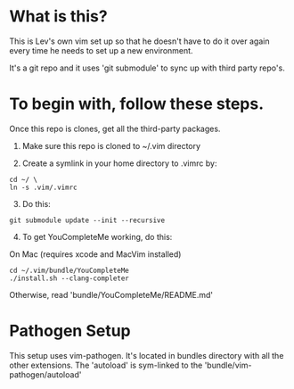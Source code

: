 What is this?
===============================================

This is Lev's own vim set up so that he doesn't have to do 
it over again every time he needs to set up a new environment.

It's a git repo and it uses 'git submodule' to sync up with 
third party repo's.

To begin with, follow these steps.
===============================================

Once this repo is clones, get all the third-party packages. 

1. Make sure this repo is cloned to ~/.vim directory

2. Create a symlink in your home directory to .vimrc by:

```
cd ~/ \
ln -s .vim/.vimrc
```

3. Do this: 

```
git submodule update --init --recursive
```

4. To get YouCompleteMe working, do this:

On Mac (requires xcode and MacVim installed)
```
cd ~/.vim/bundle/YouCompleteMe
./install.sh --clang-completer
```

Otherwise, read 'bundle/YouCompleteMe/README.md'

Pathogen Setup
===============================================

This setup uses vim-pathogen. It's located in bundles directory
with all the other extensions. The 'autoload' is sym-linked
to the 'bundle/vim-pathogen/autoload'
